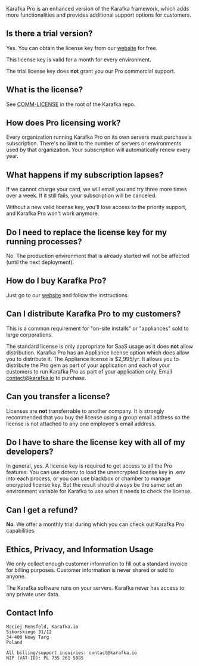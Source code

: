 Karafka Pro is an enhanced version of the Karafka framework, which adds more functionalities and provides additional support options for customers.

## Is there a trial version?

Yes. You can obtain the license key from our [website](https://karafka.io) for free.

This license key is valid for a month for every environment.

The trial license key does **not** grant you our Pro commercial support.

## What is the license?

See [COMM-LICENSE](https://github.com/karafka/karafka/blob/master/LICENSE-COMM) in the root of the Karafka repo.

## How does Pro licensing work?

Every organization running Karafka Pro on its own servers must purchase a subscription. There's no limit to the number of servers or environments used by that organization. Your subscription will automatically renew every year.

## What happens if my subscription lapses?

If we cannot charge your card, we will email you and try three more times over a week. If it still fails, your subscription will be canceled.

Without a new valid license key, you'll lose access to the priority support, and Karafka Pro won't work anymore.

## Do I need to replace the license key for my running processes?

No. The production environment that is already started will not be affected (until the next deployment).

## How do I buy Karafka Pro?

Just go to our [website](https://karafka.io) and follow the instructions.

## Can I distribute Karafka Pro to my customers?

This is a common requirement for "on-site installs" or "appliances" sold to large corporations.

The standard license is only appropriate for SaaS usage as it does **not** allow distribution. Karafka Pro has an Appliance license option which does allow you to distribute it. The Appliance license is $2,995/yr. It allows you to distribute the Pro gem as part of your application and each of your customers to run Karafka Pro as part of your application only. Email contact@karafka.io to purchase.

## Can you transfer a license?

Licenses are **not** transferrable to another company. It is strongly recommended that you buy the license using a group email address so the license is not attached to any one employee's email address.

## Do I have to share the license key with all of my developers?

In general, yes. A license key is required to get access to all the Pro features. You can use dotenv to load the unencrypted license key in .env into each process, or you can use blackbox or chamber to manage encrypted license key. But the result should always be the same: set an environment variable for Karafka to use when it needs to check the license.

## Can I get a refund?

**No**. We offer a monthly trial during which you can check out Karafka Pro capabilities.

## Ethics, Privacy, and Information Usage

We only collect enough customer information to fill out a standard invoice for billing purposes. Customer information is never shared or sold to anyone.

The Karafka software runs on your servers. Karafka never has access to any private user data.

## Contact Info

```
Maciej Mensfeld, Karafka.io
Sikorskiego 31/12
34-400 Nowy Targ
Poland

All billing/support inquiries: contact@karafka.io
NIP (VAT-ID): PL 735 261 5885
```
